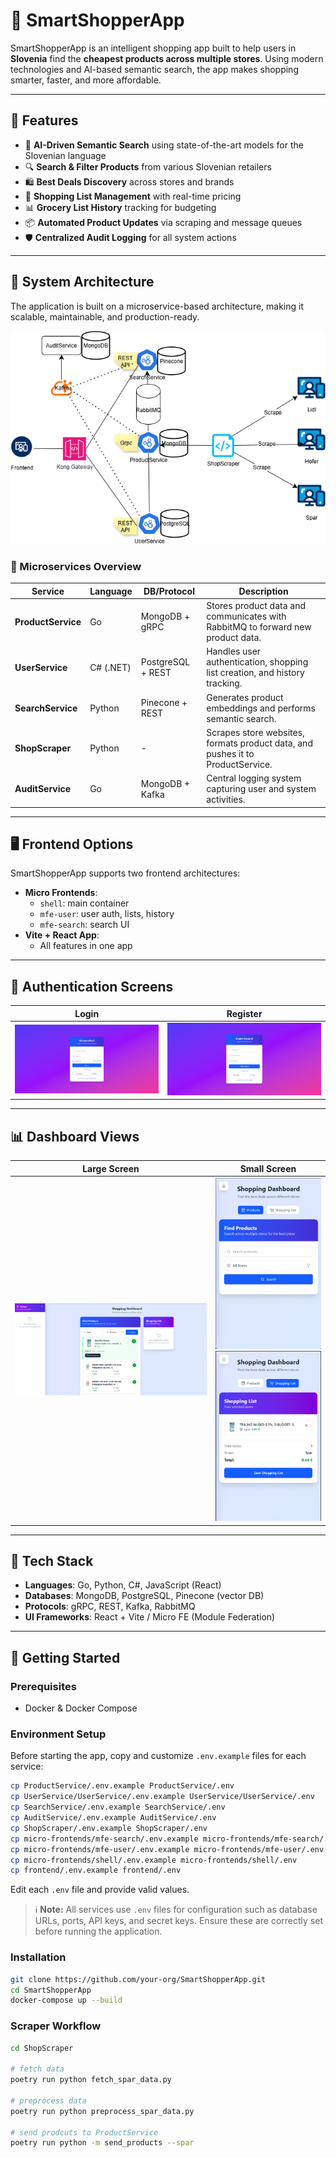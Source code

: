 # 🛒 SmartShopperApp

SmartShopperApp is an intelligent shopping app built to help users in **Slovenia** find the **cheapest products across multiple stores**. Using modern technologies and AI-based semantic search, the app makes shopping smarter, faster, and more affordable.

---

## 🚀 Features

- 🧬 **AI-Driven Semantic Search** using state-of-the-art models for the Slovenian language
- 🔍 **Search & Filter Products** from various Slovenian retailers
- 🛍️ **Best Deals Discovery** across stores and brands
- 🧾 **Shopping List Management** with real-time pricing
- 📊 **Grocery List History** tracking for budgeting
- 📦 **Automated Product Updates** via scraping and message queues
- 🛡️ **Centralized Audit Logging** for all system actions

---

## 🧠 System Architecture

The application is built on a microservice-based architecture, making it scalable, maintainable, and production-ready.

![Architecture Diagram](docs/arhitecture/arhitecture.drawio.png)

### 🧩 Microservices Overview

| Service           | Language | DB/Protocol         | Description |
|------------------|----------|---------------------|-------------|
| **ProductService** | Go       | MongoDB + gRPC      | Stores product data and communicates with RabbitMQ to forward new product data. |
| **UserService**    | C# (.NET) | PostgreSQL + REST   | Handles user authentication, shopping list creation, and history tracking. |
| **SearchService**  | Python   | Pinecone + REST     | Generates product embeddings and performs semantic search. |
| **ShopScraper**    | Python   | -                   | Scrapes store websites, formats product data, and pushes it to ProductService. |
| **AuditService**   | Go       | MongoDB + Kafka     | Central logging system capturing user and system activities. |

---

## 🖥️ Frontend Options

SmartShopperApp supports two frontend architectures:

- **Micro Frontends**:
  - `shell`: main container
  - `mfe-user`: user auth, lists, history
  - `mfe-search`: search UI
- **Vite + React App**:
  - All features in one app

---

## 🔐 Authentication Screens

| Login | Register |
|-------|----------|
| ![Login](docs/screenshots/login.png) | ![Register](docs/screenshots/register.png) |

---

## 📊 Dashboard Views

| Large Screen | Small Screen |
|--------------|--------------|
| ![Dashboard](docs/screenshots/dashboard.png) | ![Dashboard Small 1](docs/screenshots/dashboard_small_1.png)<br>![Dashboard Small 2](docs/screenshots/dashboard_small_2.png) |

---

## 🧱 Tech Stack

- **Languages**: Go, Python, C#, JavaScript (React)
- **Databases**: MongoDB, PostgreSQL, Pinecone (vector DB)
- **Protocols**: gRPC, REST, Kafka, RabbitMQ
- **UI Frameworks**: React + Vite / Micro FE (Module Federation)

---

## 🚀 Getting Started

### Prerequisites

- Docker & Docker Compose

### Environment Setup

Before starting the app, copy and customize `.env.example` files for each service:

```bash
cp ProductService/.env.example ProductService/.env
cp UserService/UserService/.env.example UserService/UserService/.env
cp SearchService/.env.example SearchService/.env
cp AuditService/.env.example AuditService/.env
cp ShopScraper/.env.example ShopScraper/.env
cp micro-frontends/mfe-search/.env.example micro-frontends/mfe-search/.env
cp micro-frontends/mfe-user/.env.example micro-frontends/mfe-user/.env
cp micro-frontends/shell/.env.example micro-frontends/shell/.env
cp frontend/.env.example frontend/.env
```

Edit each `.env` file and provide valid values.

> ℹ️ **Note:** All services use `.env` files for configuration such as database URLs, ports, API keys, and secret keys. Ensure these are correctly set before running the application.

### Installation

```bash
git clone https://github.com/your-org/SmartShopperApp.git
cd SmartShopperApp
docker-compose up --build
```

### Scraper Workflow

```bash
cd ShopScraper

# fetch data
poetry run python fetch_spar_data.py 

# preprocess data 
poetry run python preprocess_spar_data.py 

# send prodcuts to ProductService
poetry run python -m send_products --spar
```